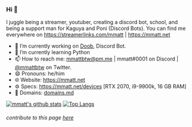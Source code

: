 ### Hi 👋

I juggle being a streamer, youtuber, creating a discord bot, school, and being a support man for Kaguya and Poni (Discord Bots). You can find me everywhere on https://streamerlinks.com/mmatt | https://mmatt.net


- 🔭 I’m currently working on [Doob](http://doobbot.com), Discord Bot.
- 🌱 I’m currently learning Python
- 📫 How to reach me: [mmattbtw@pm.me](mailto:mmattbtw@pm.me) | mmatt#0001 on Discord | [@mmattbtw](https://twitter.com/messages/476840933-476840933?recipient_id=476840933&text=Hello!) on Twitter.
- 😄 Pronouns: he/him
- 🌐 Website: https://mmatt.net 
- ⚙  Specs: https://mmatt.net/devices [RTX 2070, i9-9900k, 16 GB RAM]
- 💬 Domains: [domains.md](https://github.com/mmattbtw/mmattbtw/blob/master/domains.md)

[![mmatt's github stats](https://github-readme-stats.vercel.app/api?username=mmattbtw&show_icons=true&include_all_commits=true)](https://github.com/anuraghazra/github-readme-stats) [![Top Langs](https://github-readme-stats.vercel.app/api/top-langs/?username=mmattbtw&hide=javascript)](https://github.com/anuraghazra/github-readme-stats)

###### *contribute to this page [here](https://github.com/mmattbtw/mmattbtw)*
